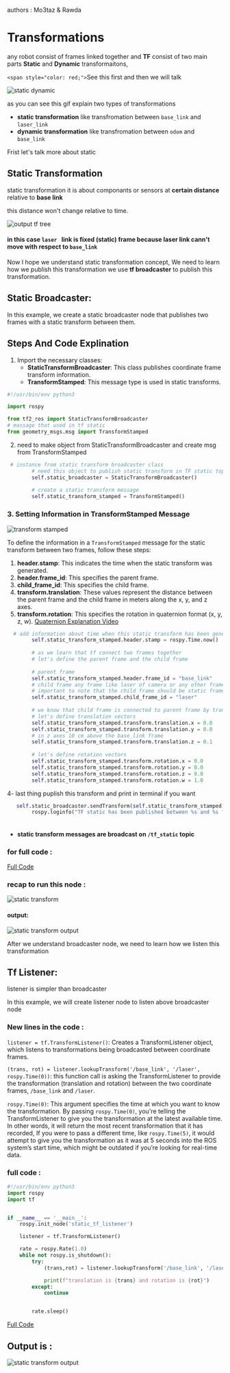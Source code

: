 authors : Mo3taz & Rawda

# Transformations

any robot consist of frames linked together and **TF** consist of two main parts **Static** and **Dynamic**  transformaitons,

`<span style="color: red;">`See this first and then we will talk

![static dynamic](images/static_dynamic_example.gif)

as you can see this gif explain two types of transformations

- **static transformation** like transfromation between `base_link` and `laser_link`
- **dynamic transformation** like transfromation between `odom` and `base_link`

Frist let's talk more about static

## Static Transformation

static transformation it is about componants or sensors at **certain distance** relative to **base link**

this distance won't change relative to time.

![output tf tree](images/tf_static_dynamic.png)

#### in this case `laser ` link is  fixed (static) frame because laser link cann't move with respect to `base_link`

Now I hope we understand static transformation concept, We need to learn how we publish this transformation
we use **tf broadcaster** to publish this transformation.

## Static Broadcaster:

In this example, we create a static broadcaster node that publishes two frames with a static transform between them.

## Steps And Code Explination

1. Import the necessary classes:
   - **StaticTransformBroadcaster**: This class publishes coordinate frame transform information.
   - **TransformStamped**: This message type is used in static transforms.

```python
#!/usr/bin/env python3

import rospy

from tf2_ros import StaticTransformBroadcaster
# massage that used in tf static 
from geometry_msgs.msg import TransformStamped
```

2. need to make object from StaticTransformBroadcaster and create msg from TransformStamped

```python
 # instance from static transform broadcaster class 
        # need this object to publish static transform in TF static topic
        self.static_broadcaster = StaticTransformBroadcaster()
      
        # create a static transform message
        self.static_transform_stamped = TransformStamped()
```

### 3. Setting Information in TransformStamped Message

![transform stamped](images/transformstamed.png)

To define the information in a `TransformStamped` message for the static transform between two frames, follow these steps:

1. **header.stamp**: This indicates the time when the static transform was generated.
2. **header.frame_id**: This specifies the parent frame.
3. **child_frame_id**: This specifies the child frame.
4. **transform.translation**: These values represent the distance between the parent frame and the child frame in meters along the x, y, and z axes.
5. **transform.rotation**: This specifies the rotation in quaternion format (x, y, z, w).
   [Quaternion Explanation Video](https://www.youtube.com/watch?v=zjMuIxRvygQ)

```python
  # add information about time when this static transform has been generated
        self.static_transform_stamped.header.stamp = rospy.Time.now()
      
        # as we learn that tf connect two frames together
        # let's define the parent frame and the child frame 
      
        # parent frame
        self.static_transform_stamped.header.frame_id = "base_link"
        # child frame any frame like laser of camera or any other frame
        # important to note that the child frame should be static frame
        self.static_transform_stamped.child_frame_id = "laser" 
      
        # we know that child frame is connected to parent frame by translation and rotation vectors
        # let's define translation vectors
        self.static_transform_stamped.transform.translation.x = 0.0
        self.static_transform_stamped.transform.translation.y = 0.0
        # in z axes 10 cm above the base_link frame
        self.static_transform_stamped.transform.translation.z = 0.1
      
        # let's define rotation vectors 
        self.static_transform_stamped.transform.rotation.x = 0.0
        self.static_transform_stamped.transform.rotation.y = 0.0
        self.static_transform_stamped.transform.rotation.z = 0.0
        self.static_transform_stamped.transform.rotation.w = 1.0
```

4- last thing puplish this transform and print in terminal if you want

```python
   self.static_broadcaster.sendTransform(self.static_transform_stamped)
        rospy.loginfo("TF static has been published between %s and %s frames" % (self.static_transform_stamped.header.frame_id, self.static_transform_stamped.child_frame_id))
      
```

- #### static transform messages are broadcast on `/tf_static`  topic

### for full code :

[Full Code](../static_dynamic_pkg/scripts/tf_static.py)

### recap to run this node :

![static transform](images/static_transform.gif)

#### output:

![static transform output](images/static_rvis.png)

After we understand broadcaster node, we need to learn how we listen this transformation

## Tf Listener:

listener is simpler than broadcaster

In this example, we will create listener node  to listen above broadcaster node

### New lines in the code :

`listener = tf.TransformListener()`: Creates a TransformListener object, which listens to transformations being broadcasted between coordinate frames.

`(trans, rot) = listener.lookupTransform('/base_link', '/laser', rospy.Time(0))`: this function call is asking the TransformListener to provide the transformation (translation and rotation) between the two coordinate frames, `/base_link` and `/laser`.

`rospy.Time(0)`: This argument specifies the time at which you want to know the transformation. By passing `rospy.Time(0)`, you're telling the TransformListener to give you the transformation at the latest available time. In other words, it will return the most recent transformation that it has recorded, If you were to pass a different time, like `rospy.Time(5)`, it would attempt to give you the transformation as it was at 5 seconds into the ROS system’s start time, which might be outdated if you’re looking for real-time data.

### full code :

```python
#!/usr/bin/env python3
import rospy
import tf


if __name__ == '__main__':
    rospy.init_node('static_tf_listener')

    listener = tf.TransformListener()

    rate = rospy.Rate(1.0)
    while not rospy.is_shutdown():
        try:
            (trans,rot) = listener.lookupTransform('/base_link', '/laser', rospy.Time(0))

            print(f"translation is {trans} and rotation is {rot}")
        except:
            continue


        rate.sleep()
```

[Full Code](../static_dynamic_pkg/scripts/tf_static_listener.py)

## Output is :

![static transform output](images/static_listener.gif)

